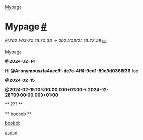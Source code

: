 [ Mypage](#)

#  Mypage  [#](#)
*@2024/03/25 16:20:33 -> 2024/03/25 16:22:59* [✏️](https://notion.so/183af621072445438c48af7dd4f21f5c)

[ Mypage](#)




**@2024-02-14**




Hi   **@Anonymous#fa4aec9f-de7e-4ff4-9ed1-80e3d0366f36**   foo




**@2024-02-15**




**@2024-02-15T09:00:00.000+01:00 → 2024-02-28T09:00:00.000+01:00**








 ** ??? ** 

 ** boobob ** 

[boobob](https://www.notion.so/99ec6c548c314555a7f379f73336893c)




[ asdsd](./my_child_page.md)



